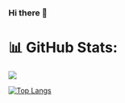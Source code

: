 ### Hi there 👋

# 📊 GitHub Stats:
![](https://github-readme-stats.vercel.app/api?username=elchin-jafar&show_icons=true&theme=panda)

[![Top Langs](https://github-readme-stats.vercel.app/api/top-langs/?username=elchin-jafar&layout=donut&theme=panda)](https://github.com/elchin-jafar/github-readme-stats)
